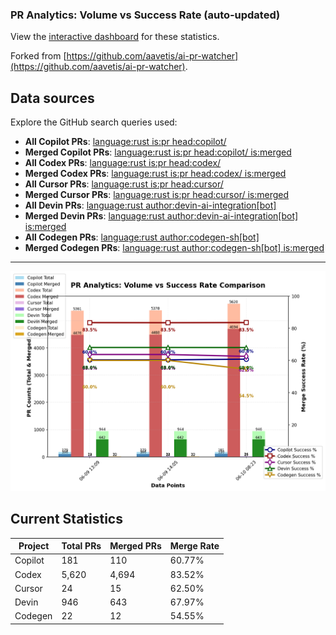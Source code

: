 ### PR Analytics: Volume vs Success Rate (auto‑updated)

View the [interactive dashboard](https://hovancik.net/ai-pr-watcher-rust/) for these statistics.

Forked from [https://github.com/aavetis/ai-pr-watcher](https://github.com/aavetis/ai-pr-watcher).

## Data sources

Explore the GitHub search queries used:

- **All Copilot PRs**: [language:rust is:pr head:copilot/](https://github.com/search?q=language:Rust+is:pr+head:copilot/&type=pullrequests)
- **Merged Copilot PRs**: [language:rust is:pr head:copilot/ is:merged](https://github.com/search?q=language:Rust+is:pr+head:copilot/+is:merged&type=pullrequests)
- **All Codex PRs**: [language:rust is:pr head:codex/](https://github.com/search?q=language:Rust+is:pr+head:codex/&type=pullrequests)
- **Merged Codex PRs**: [language:rust is:pr head:codex/ is:merged](https://github.com/search?q=language:Rust+is:pr+head:codex/+is:merged&type=pullrequests)
- **All Cursor PRs**: [language:rust is:pr head:cursor/](https://github.com/search?q=language:Rust+is:pr+head:cursor/&type=pullrequests)
- **Merged Cursor PRs**: [language:rust is:pr head:cursor/ is:merged](https://github.com/search?q=language:Rust+is:pr+head:cursor/+is:merged&type=pullrequests)
- **All Devin PRs**: [language:rust author:devin-ai-integration[bot]](https://github.com/search?q=language:Rust+author:devin-ai-integration[bot]&type=pullrequests)
- **Merged Devin PRs**: [language:rust author:devin-ai-integration[bot] is:merged](https://github.com/search?q=language:Rust+author:devin-ai-integration[bot]+is:merged&type=pullrequests)
- **All Codegen PRs**: [language:rust author:codegen-sh[bot]](https://github.com/search?q=language:Rust+author:codegen-sh[bot]&type=pullrequests)
- **Merged Codegen PRs**: [language:rust author:codegen-sh[bot] is:merged](https://github.com/search?q=language:Rust+author:codegen-sh[bot]+is:merged&type=pullrequests)

---

![chart](docs/chart.png)

## Current Statistics

| Project | Total PRs | Merged PRs | Merge Rate |
| ------- | --------- | ---------- | ---------- |
| Copilot | 181 | 110 | 60.77% |
| Codex   | 5,620 | 4,694 | 83.52% |
| Cursor  | 24 | 15 | 62.50% |
| Devin   | 946 | 643 | 67.97% |
| Codegen | 22 | 12 | 54.55% |